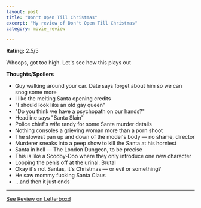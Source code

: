 ```yaml
---
layout: post
title: "Don't Open Till Christmas"
excerpt: "My review of Don't Open Till Christmas"
category: movie_review

---
```


**Rating:** 2.5/5

Whoops, got too high. Let's see how this plays out

<b>Thoughts/Spoilers</b>
* Guy walking around your car. Date says forget about him so we can snog some more
* I like the melting Santa opening credits
* "I should look like an old gay queen"
* "Do you think we have a psychopath on our hands?"
* Headline says "Santa Slain"
* Police chief's wife randy for some Santa murder details
* Nothing consoles a grieving woman more than a porn shoot
* The slowest pan up and down of the model's body — no shame, director
* Murderer sneaks into a peep show to kill the Santa at his horniest
* Santa in hell — The London Dungeon, to be precise
* This is like a Scooby-Doo where they only introduce one new character
* Lopping the penis off at the urinal. Brutal
* Okay it's not Santas, it's Christmas — or evil or something?
* He saw mommy fucking Santa Claus
* ...and then it just ends

<hr>

[See Review on Letterboxd](https://boxd.it/5unO8v)

